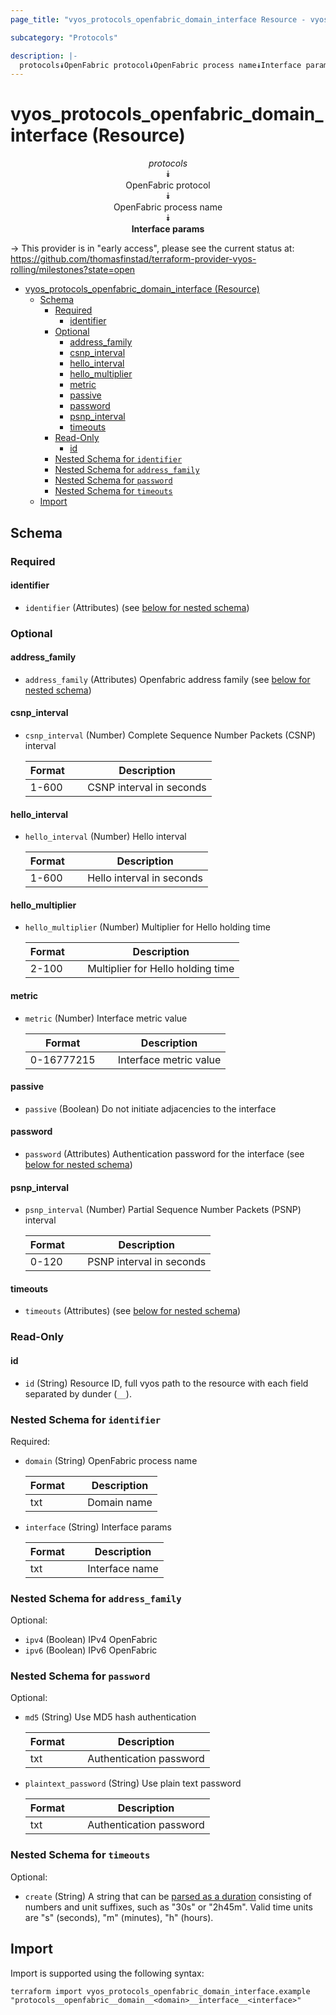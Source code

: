 ```yaml
---
page_title: "vyos_protocols_openfabric_domain_interface Resource - vyos"

subcategory: "Protocols"

description: |-
  protocols⯯OpenFabric protocol⯯OpenFabric process name⯯Interface params
---
```


# vyos_protocols_openfabric_domain_interface (Resource)
<center>


*protocols*  
⯯  
OpenFabric protocol  
⯯  
OpenFabric process name  
⯯  
**Interface params**


</center>

-> This provider is in "early access", please see the current status at: https://github.com/thomasfinstad/terraform-provider-vyos-rolling/milestones?state=open

<!--TOC-->

- [vyos_protocols_openfabric_domain_interface (Resource)](#vyos_protocols_openfabric_domain_interface-resource)
  - [Schema](#schema)
    - [Required](#required)
      - [identifier](#identifier)
    - [Optional](#optional)
      - [address_family](#address_family)
      - [csnp_interval](#csnp_interval)
      - [hello_interval](#hello_interval)
      - [hello_multiplier](#hello_multiplier)
      - [metric](#metric)
      - [passive](#passive)
      - [password](#password)
      - [psnp_interval](#psnp_interval)
      - [timeouts](#timeouts)
    - [Read-Only](#read-only)
      - [id](#id)
    - [Nested Schema for `identifier`](#nested-schema-for-identifier)
    - [Nested Schema for `address_family`](#nested-schema-for-address_family)
    - [Nested Schema for `password`](#nested-schema-for-password)
    - [Nested Schema for `timeouts`](#nested-schema-for-timeouts)
  - [Import](#import)

<!--TOC-->

<!-- schema generated by tfplugindocs -->
## Schema

### Required

#### identifier
- `identifier` (Attributes) (see [below for nested schema](#nestedatt--identifier))

### Optional

#### address_family
- `address_family` (Attributes) Openfabric address family (see [below for nested schema](#nestedatt--address_family))
#### csnp_interval
- `csnp_interval` (Number) Complete Sequence Number Packets (CSNP) interval

    |  Format  &emsp;|  Description               |
    |----------|----------------------------|
    |  1-600   &emsp;|  CSNP interval in seconds  |
#### hello_interval
- `hello_interval` (Number) Hello interval

    |  Format  &emsp;|  Description                |
    |----------|-----------------------------|
    |  1-600   &emsp;|  Hello interval in seconds  |
#### hello_multiplier
- `hello_multiplier` (Number) Multiplier for Hello holding time

    |  Format  &emsp;|  Description                        |
    |----------|-------------------------------------|
    |  2-100   &emsp;|  Multiplier for Hello holding time  |
#### metric
- `metric` (Number) Interface metric value

    |  Format      &emsp;|  Description             |
    |--------------|--------------------------|
    |  0-16777215  &emsp;|  Interface metric value  |
#### passive
- `passive` (Boolean) Do not initiate adjacencies to the interface
#### password
- `password` (Attributes) Authentication password for the interface (see [below for nested schema](#nestedatt--password))
#### psnp_interval
- `psnp_interval` (Number) Partial Sequence Number Packets (PSNP) interval

    |  Format  &emsp;|  Description               |
    |----------|----------------------------|
    |  0-120   &emsp;|  PSNP interval in seconds  |
#### timeouts
- `timeouts` (Attributes) (see [below for nested schema](#nestedatt--timeouts))

### Read-Only

#### id
- `id` (String) Resource ID, full vyos path to the resource with each field separated by dunder (`__`).

<a id="nestedatt--identifier"></a>
### Nested Schema for `identifier`

Required:

- `domain` (String) OpenFabric process name

    |  Format  &emsp;|  Description  |
    |----------|---------------|
    |  txt     &emsp;|  Domain name  |
- `interface` (String) Interface params

    |  Format  &emsp;|  Description     |
    |----------|------------------|
    |  txt     &emsp;|  Interface name  |


<a id="nestedatt--address_family"></a>
### Nested Schema for `address_family`

Optional:

- `ipv4` (Boolean) IPv4 OpenFabric
- `ipv6` (Boolean) IPv6 OpenFabric


<a id="nestedatt--password"></a>
### Nested Schema for `password`

Optional:

- `md5` (String) Use MD5 hash authentication

    |  Format  &emsp;|  Description              |
    |----------|---------------------------|
    |  txt     &emsp;|  Authentication password  |
- `plaintext_password` (String) Use plain text password

    |  Format  &emsp;|  Description              |
    |----------|---------------------------|
    |  txt     &emsp;|  Authentication password  |


<a id="nestedatt--timeouts"></a>
### Nested Schema for `timeouts`

Optional:

- `create` (String) A string that can be [parsed as a duration](https://pkg.go.dev/time#ParseDuration) consisting of numbers and unit suffixes, such as &#34;30s&#34; or &#34;2h45m&#34;. Valid time units are &#34;s&#34; (seconds), &#34;m&#34; (minutes), &#34;h&#34; (hours).

## Import

Import is supported using the following syntax:

```shell
terraform import vyos_protocols_openfabric_domain_interface.example "protocols__openfabric__domain__<domain>__interface__<interface>"
```
